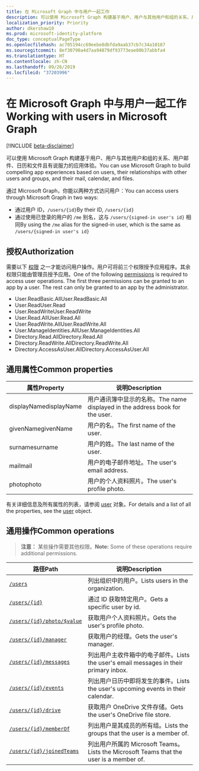 ```yaml
---
title: 在 Microsoft Graph 中与用户一起工作
description: 可以使用 Microsoft Graph 构建基于用户、用户与其他用户和组的关系、用户邮件、日历和文件且有说服力的应用体验。
localization_priority: Priority
author: dkershaw10
ms.prod: microsoft-identity-platform
doc_type: conceptualPageType
ms.openlocfilehash: ac705194cc69eebe8dbfda9aab37cb7c34a10187
ms.sourcegitcommit: 8ef30790a4d7aa94879df93773eae80b37abbfa4
ms.translationtype: HT
ms.contentlocale: zh-CN
ms.lasthandoff: 09/26/2019
ms.locfileid: "37203996"
---
```

# <a name="working-with-users-in-microsoft-graph"></a><span data-ttu-id="8f328-103">在 Microsoft Graph 中与用户一起工作</span><span class="sxs-lookup"><span data-stu-id="8f328-103">Working with users in Microsoft Graph</span></span>

[!INCLUDE [beta-disclaimer](../../includes/beta-disclaimer.md)]

<span data-ttu-id="8f328-104">可以使用 Microsoft Graph 构建基于用户、用户与其他用户和组的关系、用户邮件、日历和文件且有说服力的应用体验。</span><span class="sxs-lookup"><span data-stu-id="8f328-104">You can use Microsoft Graph to build compelling app experiences based on users, their relationships with other users and groups, and their mail, calendar, and files.</span></span>

<span data-ttu-id="8f328-105">通过 Microsoft Graph，你能以两种方式访问用户：</span><span class="sxs-lookup"><span data-stu-id="8f328-105">You can access users through Microsoft Graph in two ways:</span></span>

- <span data-ttu-id="8f328-106">通过用户 ID，`/users/{id}`</span><span class="sxs-lookup"><span data-stu-id="8f328-106">By their ID, `/users/{id}`</span></span>
- <span data-ttu-id="8f328-107">通过使用已登录的用户的 `/me` 别名，这与 `/users/{signed-in user's id}` 相同</span><span class="sxs-lookup"><span data-stu-id="8f328-107">By using the `/me` alias for the signed-in user, which is the same as `/users/{signed-in user's id}`</span></span>

## <a name="authorization"></a><span data-ttu-id="8f328-108">授权</span><span class="sxs-lookup"><span data-stu-id="8f328-108">Authorization</span></span>

<span data-ttu-id="8f328-p101">需要以下 [权限](https://developer.microsoft.com/graph/docs/authorization/permission_scopes) 之一才能访问用户操作。用户可将前三个权限授予应用程序。其余权限只能由管理员授予应用。</span><span class="sxs-lookup"><span data-stu-id="8f328-p101">One of the following [permissions](https://developer.microsoft.com/graph/docs/authorization/permission_scopes) is required to access user operations. The first three permissions can be granted to an app by a user. The rest can only be granted to an app by the administrator.</span></span>

- <span data-ttu-id="8f328-112">User.ReadBasic.All</span><span class="sxs-lookup"><span data-stu-id="8f328-112">User.ReadBasic.All</span></span>
- <span data-ttu-id="8f328-113">User.Read</span><span class="sxs-lookup"><span data-stu-id="8f328-113">User.Read</span></span>
- <span data-ttu-id="8f328-114">User.ReadWrite</span><span class="sxs-lookup"><span data-stu-id="8f328-114">User.ReadWrite</span></span>
- <span data-ttu-id="8f328-115">User.Read.All</span><span class="sxs-lookup"><span data-stu-id="8f328-115">User.Read.All</span></span>
- <span data-ttu-id="8f328-116">User.ReadWrite.All</span><span class="sxs-lookup"><span data-stu-id="8f328-116">User.ReadWrite.All</span></span>
- <span data-ttu-id="8f328-117">User.ManageIdentities.All</span><span class="sxs-lookup"><span data-stu-id="8f328-117">User.ManageIdentities.All</span></span>
- <span data-ttu-id="8f328-118">Directory.Read.All</span><span class="sxs-lookup"><span data-stu-id="8f328-118">Directory.Read.All</span></span>
- <span data-ttu-id="8f328-119">Directory.ReadWrite.All</span><span class="sxs-lookup"><span data-stu-id="8f328-119">Directory.ReadWrite.All</span></span>
- <span data-ttu-id="8f328-120">Directory.AccessAsUser.All</span><span class="sxs-lookup"><span data-stu-id="8f328-120">Directory.AccessAsUser.All</span></span>

## <a name="common-properties"></a><span data-ttu-id="8f328-121">通用属性</span><span class="sxs-lookup"><span data-stu-id="8f328-121">Common properties</span></span>

| <span data-ttu-id="8f328-122">属性</span><span class="sxs-lookup"><span data-stu-id="8f328-122">Property</span></span> | <span data-ttu-id="8f328-123">说明</span><span class="sxs-lookup"><span data-stu-id="8f328-123">Description</span></span> |
|----------|-------------|
| <span data-ttu-id="8f328-124">displayName</span><span class="sxs-lookup"><span data-stu-id="8f328-124">displayName</span></span> | <span data-ttu-id="8f328-125">用户通讯簿中显示的名称。</span><span class="sxs-lookup"><span data-stu-id="8f328-125">The name displayed in the address book for the user.</span></span>|
|<span data-ttu-id="8f328-126">givenName</span><span class="sxs-lookup"><span data-stu-id="8f328-126">givenName</span></span>| <span data-ttu-id="8f328-127">用户的名。</span><span class="sxs-lookup"><span data-stu-id="8f328-127">The first name of the user.</span></span> |
|<span data-ttu-id="8f328-128">surname</span><span class="sxs-lookup"><span data-stu-id="8f328-128">surname</span></span>| <span data-ttu-id="8f328-129">用户的姓。</span><span class="sxs-lookup"><span data-stu-id="8f328-129">The last name of the user.</span></span> |
|<span data-ttu-id="8f328-130">mail</span><span class="sxs-lookup"><span data-stu-id="8f328-130">mail</span></span>| <span data-ttu-id="8f328-131">用户的电子邮件地址。</span><span class="sxs-lookup"><span data-stu-id="8f328-131">The user's email address.</span></span> |
|<span data-ttu-id="8f328-132">photo</span><span class="sxs-lookup"><span data-stu-id="8f328-132">photo</span></span>| <span data-ttu-id="8f328-133">用户的个人资料照片。</span><span class="sxs-lookup"><span data-stu-id="8f328-133">The user's profile photo.</span></span> |

<span data-ttu-id="8f328-134">有关详细信息及所有属性的列表，请参阅 [user](user.md) 对象。</span><span class="sxs-lookup"><span data-stu-id="8f328-134">For details and a list of all the properties, see the [user](user.md) object.</span></span>

## <a name="common-operations"></a><span data-ttu-id="8f328-135">通用操作</span><span class="sxs-lookup"><span data-stu-id="8f328-135">Common operations</span></span>

><span data-ttu-id="8f328-136">**注意：** 某些操作需要其他权限。</span><span class="sxs-lookup"><span data-stu-id="8f328-136">**Note:** Some of these operations require additional permissions.</span></span>

| <span data-ttu-id="8f328-137">路径</span><span class="sxs-lookup"><span data-stu-id="8f328-137">Path</span></span>    | <span data-ttu-id="8f328-138">说明</span><span class="sxs-lookup"><span data-stu-id="8f328-138">Description</span></span> |
|---------|-------------|
|[`/users`](../api/user-list.md) | <span data-ttu-id="8f328-139">列出组织中的用户。</span><span class="sxs-lookup"><span data-stu-id="8f328-139">Lists users in the organization.</span></span> |
|[`/users/{id}`](../api/user-get.md) | <span data-ttu-id="8f328-140">通过 ID 获取特定用户。</span><span class="sxs-lookup"><span data-stu-id="8f328-140">Gets a specific user by id.</span></span> |
|[`/users/{id}/photo/$value`](../api/profilephoto-get.md)| <span data-ttu-id="8f328-141">获取用户个人资料照片。</span><span class="sxs-lookup"><span data-stu-id="8f328-141">Gets the user's profile photo.</span></span> |
|[`/users/{id}/manager`](../api/user-list-manager.md) | <span data-ttu-id="8f328-142">获取用户的经理。</span><span class="sxs-lookup"><span data-stu-id="8f328-142">Gets the user's manager.</span></span> |
|[`/users/{id}/messages`](../api/user-list-messages.md)| <span data-ttu-id="8f328-143">列出用户主收件箱中的电子邮件。</span><span class="sxs-lookup"><span data-stu-id="8f328-143">Lists the user's email messages in their primary inbox.</span></span> |
|[`/users/{id}/events`](../api/user-list-events.md) | <span data-ttu-id="8f328-144">列出用户日历中即将发生的事件。</span><span class="sxs-lookup"><span data-stu-id="8f328-144">Lists the user's upcoming events in their calendar.</span></span> |
|[`/users/{id}/drive`](../api/drive-get.md)| <span data-ttu-id="8f328-145">获取用户 OneDrive 文件存储。</span><span class="sxs-lookup"><span data-stu-id="8f328-145">Gets the user's OneDrive file store.</span></span> |
|[`/users/{id}/memberOf`](../api/user-list-memberof.md)| <span data-ttu-id="8f328-146">列出用户是其成员的所有组。</span><span class="sxs-lookup"><span data-stu-id="8f328-146">Lists the groups that the user is a member of.</span></span> |
|[`/users/{id}/joinedTeams`](../api/user-list-joinedteams.md)| <span data-ttu-id="8f328-147">列出用户所属的 Microsoft Teams。</span><span class="sxs-lookup"><span data-stu-id="8f328-147">Lists the Microsoft Teams that the user is a member of.</span></span> |
